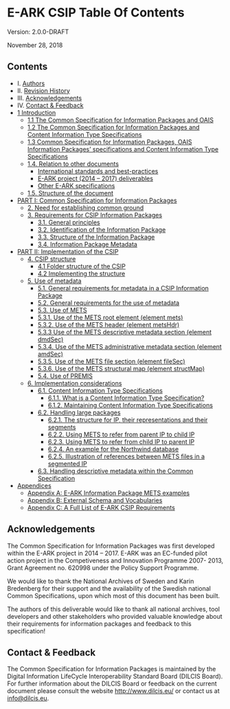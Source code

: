 E-ARK CSIP Table Of Contents
============================

Version: 2.0.0-DRAFT

November 28, 2018


Contents
--------
- I. [Authors](#authors)
- II. [Revision History](#revision-history)
- III. [Acknowledgements](#acknowledgements)
- IV. [Contact & Feedback](#contact--feedback)
- [1 Introduction](#1-introduction)
	- [1.1 The Common Specification for Information Packages and OAIS](#11-the-common-specification-for-information-packages-and-oais)
	- [1.2 The Common Specification for Information Packages and Content Information Type Specifications](#12-the-common-specification-for-information-packages-and-content-information-type-specifications)
	- [1.3 Common Specification for Information Packages, OAIS Information Packages’ specifications and Content Information Type Specifications](#13-common-specification-for-information-packages-oais-information-packages-specifications-and-content-information-type-specifications)
	- [1.4. Relation to other documents](#14-relation-to-other-documents)
		- [International standards and best-practices](#international-standards-and-best-practices)
		- [E-ARK project (2014 – 2017) deliverables](#e-ark-project-2014--2017-deliverables)
		- [Other E-ARK specifications](#other-e-ark-specifications)
	- [1.5. Structure of the document](#15-structure-of-the-document)
- [PART I: Common Specification for Information Packages](#part-i-common-specification-for-information-packages)
	- [2.	Need for establishing common ground](#2-need-for-establishing-common-ground)
	- [3. Requirements for CSIP Information Packages](#3-principles-for-interoperable-information-packages)
		- [3.1. General principles](#31-general-principles)
		- [3.2. Identification of the Information Package](#32-identification-of-the-information-package)
		- [3.3.	Structure of the Information Package](#33-structure-of-the-information-package)
		- [3.4.	Information Package Metadata](#34-information-package-metadata)
- [PART II: Implementation of the CSIP](#part-ii-implementation-of-the-csip)
	- [4.	CSIP structure](#4-csip-structure)
	  - [4.1 Folder structure of the CSIP](#41-folder-structure-of-the-csip)
	  - [4.2 Implementing the structure](#42-implementing-the-structure)
	- [5. Use of metadata](#5-use-of-metadata)
		- [5.1. General requirements for metadata in a CSIP Information Package](#51-general-requirements-for-metadata-in-a-cs-ip-information-package)
		- [5.2. General requirements for the use of metadata](#52-general-requirements-for-the-use-of-metadata)
		- [5.3. Use of METS](#53-use-of-mets)
	    - [5.3.1.	Use of the METS root element (element mets)](#531-use-of-the-mets-root-element-element-mets)
	    - [5.3.2.	Use of the METS header (element metsHdr)](#532-use-of-the-mets-header-element-metshdr)
	    - [5.3.3 Use of the METS descriptive metadata section (element dmdSec)](#533-use-of-the-mets-descriptive-metadata-section-element-dmdsec)
	    - [5.3.4.	Use of the METS administrative metadata section (element amdSec)](#534-use-of-the-mets-administrative-metadata-section-element-amdsec)
	    - [5.3.5.	Use of the METS file section (element fileSec)](#535-use-of-the-mets-file-section-element-filesec)
	    - [5.3.6.	Use of the METS structural map (element structMap)](#536-use-of-the-mets-structural-map-element-structmap)
		- [5.4. Use of PREMIS](#54-use-of-premis)
	- [6. Implementation considerations](#6-implementation-considerations)
	  - [6.1.	Content Information Type Specifications](#61-content-information-type-specifications)
	    - [6.1.1.	What is a Content Information Type Specification?](#611-what-is-a-content-information-type-specification)
	    - [6.1.2.	Maintaining Content Information Type Specifications](#612-maintaining-content-information-type-specifications)
	  - [6.2. Handling large packages](#62-handling-large-packages)
	    - [6.2.1.	The structure for IP, their representations and their segments](#621-the-structure-for-ip-their-representations-and-their-segments)
	    - [6.2.2.	Using METS to refer from parent IP to child IP](#622-using-mets-to-refer-from-parent-ip-to-child-ips)
	    - [6.2.3.	Using METS to refer from child IP to parent IP](#623-using-mets-to-refer-from-child-ip-to-parent-ip)
	    - [6.2.4.	An example for the Northwind database](#624-an-example-for-the-northwind-database)
	    - [6.2.5.	Illustration of references between METS files in a segmented IP](#625-illustration-of-references-between-mets-files-in-a-segmented-ip)
	  - [6.3.	Handling descriptive metadata within the Common Specification](#63-handling-descriptive-metadata-within-the-common-specification)
- [Appendices](#appendices)
	- [Appendix A: E-ARK Information Package METS examples](#appendix-a-e-ark-information-package-mets-examples)
	- [Appendix B: External Schema and Vocabularies](#appendix-b-external-schema-and-vocabularies)
	- [Appendix C: A Full List of E-ARK CSIP Requirements](#appendix-c-a-full-list-of-e-ark-csip-requirements)

Acknowledgements
----------------
The Common Specification for Information Packages was first developed within the E-ARK project in 2014 – 2017. E-ARK was an EC-funded pilot action project in the Competiveness and Innovation Programme 2007- 2013, Grant Agreement no. 620998 under the Policy Support Programme.

We would like to thank the National Archives of Sweden and Karin Bredenberg for their support and the availability of the Swedish national Common Specifications, upon which most of this document has been built.

The authors of this deliverable would like to thank all national archives, tool developers and other stakeholders who provided valuable knowledge about their requirements for information packages and feedback to this specification!

Contact & Feedback
------------------
The Common Specification for Information Packages is maintained by the Digital Information LifeCycle
Interoperability Standard Board (DILCIS Board). For further information about the DILCIS Board or feedback
on the current document please consult the website http://www.dilcis.eu/ or contact us at
<info@dilcis.eu>.
 
